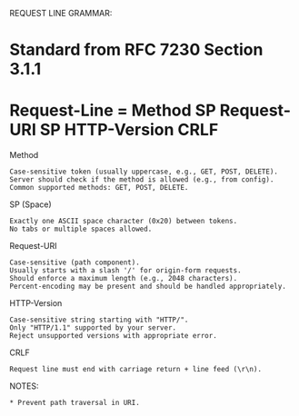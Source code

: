 REQUEST LINE GRAMMAR:

Standard from RFC 7230 Section 3.1.1
=========================================================
Request-Line = Method SP Request-URI SP HTTP-Version CRLF
=========================================================

Method

	Case-sensitive token (usually uppercase, e.g., GET, POST, DELETE).
	Server should check if the method is allowed (e.g., from config).
	Common supported methods: GET, POST, DELETE.

SP (Space)

	Exactly one ASCII space character (0x20) between tokens.
	No tabs or multiple spaces allowed.

Request-URI

	Case-sensitive (path component).
	Usually starts with a slash '/' for origin-form requests.
	Should enforce a maximum length (e.g., 2048 characters).
	Percent-encoding may be present and should be handled appropriately.

HTTP-Version

	Case-sensitive string starting with "HTTP/".
	Only "HTTP/1.1" supported by your server.
	Reject unsupported versions with appropriate error.

CRLF

	Request line must end with carriage return + line feed (\r\n).


NOTES:

	* Prevent path traversal in URI.
